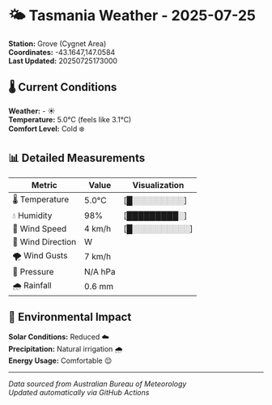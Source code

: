 # 🌤️ Tasmania Weather - 2025-07-25

**Station:** Grove (Cygnet Area)  
**Coordinates:** -43.1647,147.0584  
**Last Updated:** 20250725173000

## 🌡️ Current Conditions

**Weather:** - ☀️  
**Temperature:** 5.0°C (feels like 3.1°C)  
**Comfort Level:** Cold ❄️

## 📊 Detailed Measurements

| Metric | Value | Visualization |
|--------|-------|---------------|
| 🌡️ Temperature | 5.0°C | [█░░░░░░░░░] |
| 💧 Humidity | 98% | [█████████░] |
| 💨 Wind Speed | 4 km/h | [█░░░░░░░░░░] |
| 🧭 Wind Direction | W | |
| 🌪️ Wind Gusts | 7 km/h | |
| 🔽 Pressure | N/A hPa | |
| 🌧️ Rainfall | 0.6 mm | |

## 🌱 Environmental Impact

**Solar Conditions:** Reduced ☁️  
**Precipitation:** Natural irrigation 🌧️  
**Energy Usage:** Comfortable 😌

---
*Data sourced from Australian Bureau of Meteorology*  
*Updated automatically via GitHub Actions*
